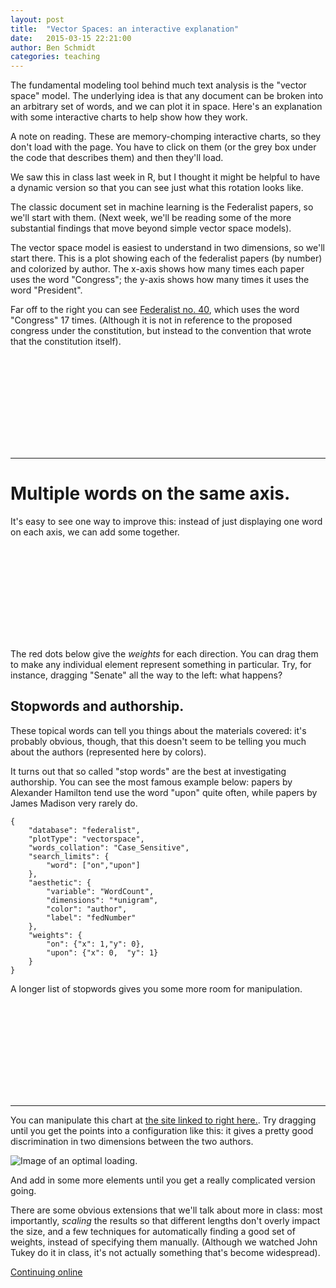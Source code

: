 ```yaml
---
layout: post
title:  "Vector Spaces: an interactive explanation"
date:   2015-03-15 22:21:00
author: Ben Schmidt
categories: teaching
---
```


The fundamental modeling tool behind much text analysis is the "vector space" model.
The underlying idea is that any document can be broken into an
arbitrary set of words, and we can plot it in space. Here's an explanation with some interactive charts to
help show how they work.

<!--more-->

A note on reading. These are memory-chomping interactive charts, so they don't load with the page. You have to click on them (or the grey box under the code that describes them) and then they'll load.

We saw this in class last week in R, but I thought it might be helpful
to have a dynamic version so that you can see just what this rotation
looks like.

The classic document set in machine learning is the Federalist papers,
so we'll start with them. (Next week, we'll be reading some of the
more substantial findings that move beyond simple vector space
models).

The vector space model is easiest to understand in two dimensions, so
we'll start there. This is a plot showing each of the federalist
papers (by number) and colorized by author. The x-axis shows how many
times each paper uses the word "Congress"; the y-axis shows how many
times it uses the word "President".

Far off to the right you can see
[Federalist no. 40](http://www.constitution.org/fed/federa40.htm),
which uses the word "Congress" 17 times. (Although it is not in reference to the proposed congress under the constitution, but instead
to the convention that wrote that the constitution itself).


<div>
<svg id="ex1">
</svg>
</div>

-----

<script>

bookwormArea("ex1",{
    "database": "federalist",
    "plotType": "vectorspace",
    "method": "return_json",
    "words_collation": "Case_Sensitive",
    "search_limits": {
        "word": ["President", "Congress"]
    },
    "aesthetic": {
        "variable": "WordCount",
        "dimensions": "*unigram",
        "label": "fedNumber"
    },
    "counttype": ["WordCount"],
    "groups": ["*unigram", "author", "fedNumber"],
    "weights": {
        "Congress": {
            "x": 1,
            "y": 0
        },
        "President": {
            "x": 0,
            "y": 1
        }
    }
},550,450)


</script>

# Multiple words on the same axis.

It's easy to see one way to improve this: instead of just displaying
one word on each axis, we can add some together. 

<div>
<svg id="ex2">
</svg>
</div>

<script>

bookwormArea("ex2",{
    "database": "federalist",
    "plotType": "vectorspace",
    "method": "return_json",
    "words_collation": "Case_Sensitive",
    "search_limits": {
        "word": ["President", "Congress","legislature","senate","house","executive","presidency","legislative"]
    },
    "aesthetic": {
        "variable": "WordCount",
        "dimensions": "*unigram",
        "label": "fedNumber"
    },
    "counttype": ["WordCount"],
    "groups": ["*unigram", "author", "fedNumber"],
    "weights": {
        "Congress": {
            "x": 1,
            "y": 0
        },"legislature":{"x":1,"y":0},"senate":{"x":1,"y":0},"house":{"x":1,"y":0},"legislative":{"x":1,"y":0},
        "President": {
            "x": 0,
            "y": 1
        },"executive":{"x":0,"y":1},"presidency":{"x":0,"y":1}
    }
},550,450)


</script>


The red dots below give the *weights* for each direction. You can drag
them to make any individual element represent something in
particular. Try, for instance, dragging "Senate" all the way to the left: what happens?

## Stopwords and authorship.

These topical words can tell you things about the materials covered:
it's probably obvious, though, that this doesn't seem to be telling
you much about the authors (represented here by colors). 

It turns out that so called "stop words" are the best at investigating
authorship. You can see the most famous example below: papers by
Alexander Hamilton tend use the word "upon" quite often, while papers by James
Madison very rarely do.

```bookworm
{
    "database": "federalist",
    "plotType": "vectorspace",
    "words_collation": "Case_Sensitive",
    "search_limits": {
        "word": ["on","upon"]
    },
    "aesthetic": {
        "variable": "WordCount",
        "dimensions": "*unigram",
        "color": "author",
        "label": "fedNumber"
    },
    "weights": {
        "on": {"x": 1,"y": 0},
        "upon": {"x": 0,  "y": 1}
    }
}	
```


A longer list of stopwords gives you some more room for manipulation. 

<div>
<svg id="ex8">
</svg>
</div>


-----

<script>

bookwormArea("ex8",{
    "database": "federalist",
    "plotType": "vectorspace",
    "method": "return_json",
    "words_collation": "Case_Sensitive",
    "search_limits": {
        "word": ["on","upon","as","our"]
    },
    "aesthetic": {
        "variable": "WordCount",
        "dimensions": "*unigram",
        "color": "author",
        "label": "fedNumber"
    },
    "counttype": ["WordCount"],
    "groups": ["*unigram", "author", "fedNumber"],
    "weights": {
        "on": {
            "x": 1,
            "y": 0
		},        "upon": {
            "x": 0,
            "y": 1
        },"as":{
            "x": 0,
            "y": -.3
        },"our" :{
            "x": 0,
            "y": .5
        }
    }
},550,450)
</script>

You can manipulate this chart at
[the site linked to right here.](http://benschmidt.org/D3/#%7B%22database%22%3A%22federalist%22%2C%22plotType%22%3A%22vectorspace%22%2C%22method%22%3A%22return_json%22%2C%22words_collation%22%3A%22Case_Sensitive%22%2C%22search_limits%22%3A%7B%22word%22%3A%5B%22on%22%2C%22upon%22%2C%22as%22%2C%22our%22%5D%7D%2C%22aesthetic%22%3A%7B%22variable%22%3A%22WordCount%22%2C%22dimensions%22%3A%22*unigram%22%2C%22color%22%3A%22author%22%2C%22label%22%3A%22fedNumber%22%7D%2C%22counttype%22%3A%5B%22WordCount%22%5D%2C%22groups%22%3A%5B%22*unigram%22%2C%22author%22%2C%22fedNumber%22%5D%7D). Try
dragging until you get the points into a configuration like this: it
gives a pretty good discrimination in two dimensions between the two authors.

![Image of an optimal loading.](/bestMatch.png)

And add in some more elements until you get a really complicated
version going.

There are some obvious extensions that we'll talk about more in class:
most importantly, *scaling* the results so that different lengths
don't overly impact the size, and a few techniques for automatically
finding a good set of weights, instead of specifying them
manually. (Although we watched John Tukey do it in class, it's not
actually something that's become widespread).



[Continuing online](https://github.com/HumanitiesDataAnalysis/HDA15/blob/master/Problem_Sets/8-Vector_Spaces.Rmd)
